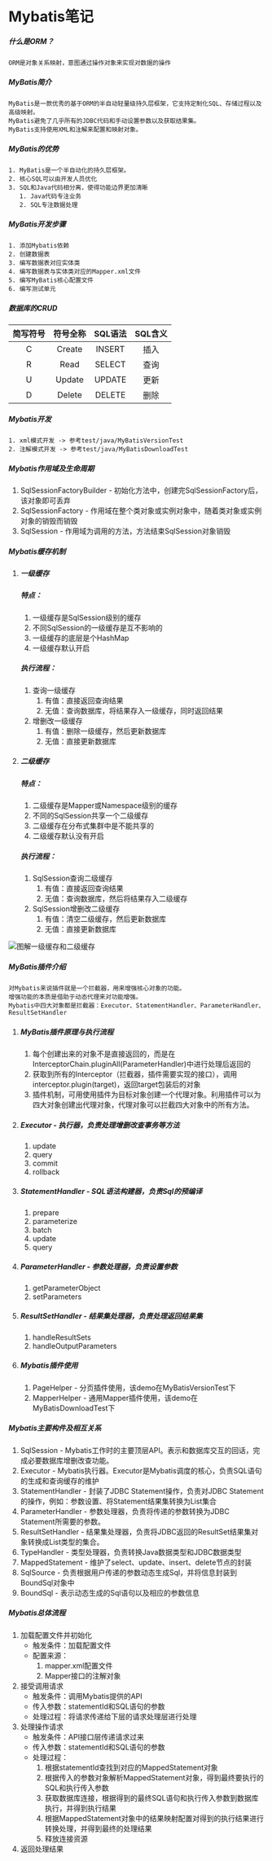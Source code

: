 # Mybatis笔记

##### 什么是ORM？
    ORM是对象关系映射，意图通过操作对象来实现对数据的操作
       
##### MyBatis简介
    MyBatis是一款优秀的基于ORM的半自动轻量级持久层框架，它支持定制化SQL、存储过程以及高级映射。
    MyBatis避免了几乎所有的JDBC代码和手动设置参数以及获取结果集。
    MyBatis支持使用XML和注解来配置和映射对象。
 
##### MyBatis的优势
    1. MyBatis是一个半自动化的持久层框架。
    2. 核心SQL可以由开发人员优化
    3. SQL和Java代码相分离，使得功能边界更加清晰
       1. Java代码专注业务
       2. SQL专注数据处理
   
##### MyBatis开发步骤
    1. 添加Mybatis依赖
    2. 创建数据表
    3. 编写数据表对应实体类
    4. 编写数据表与实体类对应的Mapper.xml文件
    5. 编写MyBatis核心配置文件
    6. 编写测试单元

##### 数据库的CRUD
|简写符号|符号全称|SQL语法|SQL含义|
|:-----:|:-----:|:-----:|:-----:|
|  C  | Create | INSERT | 插入 |
|  R  |  Read  | SELECT | 查询 |
|  U  | Update | UPDATE | 更新 |
|  D  | Delete | DELETE | 删除 |

##### Mybatis开发
    1. xml模式开发 -> 参考test/java/MyBatisVersionTest
    2. 注解模式开发 -> 参考test/java/MyBatisDownloadTest
    
##### Mybatis作用域及生命周期
1. SqlSessionFactoryBuilder - 初始化方法中，创建完SqlSessionFactory后，该对象即可丢弃
2. SqlSessionFactory - 作用域在整个类对象或实例对象中，随着类对象或实例对象的销毁而销毁
3. SqlSession - 作用域为调用的方法，方法结束SqlSession对象销毁

##### Mybatis缓存机制
1. ##### 一级缓存
    ##### 特点：
    1. 一级缓存是SqlSession级别的缓存
    2. 不同SqlSession的一级缓存是互不影响的
    3. 一级缓存的底层是个HashMap
    4. 一级缓存默认开启
   
    ##### 执行流程：
    1. 查询一级缓存
       1. 有值：直接返回查询结果
       2. 无值：查询数据库，将结果存入一级缓存，同时返回结果
    2. 增删改一级缓存
       1. 有值：删除一级缓存，然后更新数据库
       2. 无值：直接更新数据库
          
2. ##### 二级缓存
    ##### 特点：
    1. 二级缓存是Mapper或Namespace级别的缓存
    2. 不同的SqlSession共享一个二级缓存
    3. 二级缓存在分布式集群中是不能共享的
    4. 二级缓存默认没有开启
    
    ##### 执行流程：
    1. SqlSession查询二级缓存
       1. 有值：直接返回查询结果
       2. 无值：查询数据库，然后将结果存入二级缓存
    2. SqlSession增删改二级缓存
       1. 有值：清空二级缓存，然后更新数据库
       2. 无值：直接更新数据库
       
![图解一级缓存和二级缓存](mybatis_catch.jpg)

##### MyBatis插件介绍
    对Mybatis来说插件就是一个拦截器，用来增强核心对象的功能。
    增强功能的本质是借助于动态代理来对功能增强。
    Mybatis中四大对象都是拦截器：Executor、StatementHandler、ParameterHandler、ResultSetHandler
    
   1. ##### MyBatis插件原理与执行流程 
      1. 每个创建出来的对象不是直接返回的，而是在InterceptorChain.pluginAll(ParameterHandler)中进行处理后返回的
      2. 获取到所有的Interceptor（拦截器，插件需要实现的接口），调用interceptor.plugin(target)，返回target包装后的对象
      3. 插件机制，可用使用插件为目标对象创建一个代理对象。利用插件可以为四大对象创建出代理对象，代理对象可以拦截四大对象中的所有方法。
      
1. ##### Executor - 执行器，负责处理增删改查事务等方法
   1. update
   2. query
   3. commit 
   4. rollback
   
2. ##### StatementHandler - SQL语法构建器，负责Sql的预编译 
   1. prepare
   2. parameterize
   3. batch
   4. update
   5. query
    
3. ##### ParameterHandler - 参数处理器，负责设置参数
   1. getParameterObject
   2. setParameters
   
4. ##### ResultSetHandler - 结果集处理器，负责处理返回结果集
   1. handleResultSets
   2. handleOutputParameters
   
5. ##### Mybatis插件使用
   1. PageHelper - 分页插件使用，该demo在MyBatisVersionTest下
   2. MapperHelper - 通用Mapper插件使用，该demo在MyBatisDownloadTest下
   
##### Mybatis主要构件及相互关系
   1. SqlSession - Mybatis工作时的主要顶层API。表示和数据库交互的回话，完成必要数据库增删改查功能。 
   2. Executor - Mybatis执行器。Executor是Mybatis调度的核心，负责SQL语句的生成和查询缓存的维护
   3. StatementHandler - 封装了JDBC Statement操作，负责对JDBC Statement的操作，例如：参数设置、将Statement结果集转换为List集合
   4. ParameterHandler - 参数处理器，负责将传递的参数转换为JDBC Statement所需要的参数。
   5. ResultSetHandler - 结果集处理器，负责将JDBC返回的ResultSet结果集对象转换成List类型的集合。
   6. TypeHandler - 类型处理器，负责转换Java数据类型和JDBC数据类型
   7. MappedStatement - 维护了select、update、insert、delete节点的封装
   8. SqlSource - 负责根据用户传递的参数动态生成Sql，并将信息封装到BoundSql对象中
   9. BoundSql - 表示动态生成的Sql语句以及相应的参数信息
   
##### Mybatis总体流程
   1. 加载配置文件并初始化
      + 触发条件：加载配置文件
      + 配置来源：
         1. mapper.xml配置文件
         2. Mapper接口的注解对象
   2. 接受调用请求
      + 触发条件：调用Mybatis提供的API
      + 传入参数：statementId和SQL语句的参数
      + 处理过程：将请求传递给下层的请求处理层进行处理
   3. 处理操作请求
      + 触发条件：API接口层传递请求过来
      + 传入参数：statementId和SQL语句的参数
      + 处理过程：
         1. 根据statementId查找到对应的MappedStatement对象
         2. 根据传入的参数对象解析MappedStatement对象，得到最终要执行的SQL和执行传入参数
         3. 获取数据库连接，根据得到的最终SQL语句和执行传入参数到数据库执行，并得到执行结果
         4. 根据MappedStatement对象中的结果映射配置对得到的执行结果进行转换处理，并得到最终的处理结果
         5. 释放连接资源
   4. 返回处理结果
